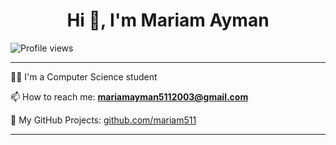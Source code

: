 <h1 align="center">Hi 👋, I'm Mariam Ayman</h1>
<img src="https://komarev.com/ghpvc/?username=mariam511&color=ff69b4" alt="Profile views">


---

👩‍💻 I'm a Computer Science student 

📫 How to reach me: **mariamayman5112003@gmail.com**  

🔗 My GitHub Projects: [github.com/mariam511](https://github.com/mariam511)

---

<!-- Optional: GitHub Stats -->
<!--
<p align="center">
  <img src="https://github-readme-stats.vercel.app/api?username=mariam511&show_icons=true&theme=tokyonight" />
</p>
-->


